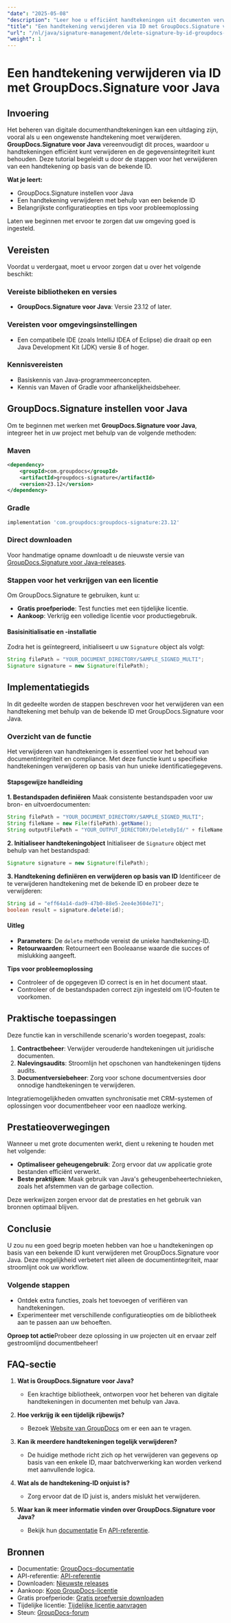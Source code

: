 ```yaml
---
"date": "2025-05-08"
"description": "Leer hoe u efficiënt handtekeningen uit documenten verwijdert met GroupDocs.Signature voor Java. Deze handleiding behandelt de installatie, de verwijderingsstappen en tips voor probleemoplossing."
"title": "Een handtekening verwijderen via ID met GroupDocs.Signature voor Java"
"url": "/nl/java/signature-management/delete-signature-by-id-groupdocs-signature-java/"
"weight": 1
---
```


# Een handtekening verwijderen via ID met GroupDocs.Signature voor Java

## Invoering

Het beheren van digitale documenthandtekeningen kan een uitdaging zijn, vooral als u een ongewenste handtekening moet verwijderen. **GroupDocs.Signature voor Java** vereenvoudigt dit proces, waardoor u handtekeningen efficiënt kunt verwijderen en de gegevensintegriteit kunt behouden. Deze tutorial begeleidt u door de stappen voor het verwijderen van een handtekening op basis van de bekende ID.

**Wat je leert:**
- GroupDocs.Signature instellen voor Java
- Een handtekening verwijderen met behulp van een bekende ID
- Belangrijkste configuratieopties en tips voor probleemoplossing

Laten we beginnen met ervoor te zorgen dat uw omgeving goed is ingesteld.

## Vereisten

Voordat u verdergaat, moet u ervoor zorgen dat u over het volgende beschikt:

### Vereiste bibliotheken en versies
- **GroupDocs.Signature voor Java**: Versie 23.12 of later.

### Vereisten voor omgevingsinstellingen
- Een compatibele IDE (zoals IntelliJ IDEA of Eclipse) die draait op een Java Development Kit (JDK) versie 8 of hoger.

### Kennisvereisten
- Basiskennis van Java-programmeerconcepten.
- Kennis van Maven of Gradle voor afhankelijkheidsbeheer.

## GroupDocs.Signature instellen voor Java

Om te beginnen met werken met **GroupDocs.Signature voor Java**, integreer het in uw project met behulp van de volgende methoden:

### Maven
```xml
<dependency>
    <groupId>com.groupdocs</groupId>
    <artifactId>groupdocs-signature</artifactId>
    <version>23.12</version>
</dependency>
```

### Gradle
```gradle
implementation 'com.groupdocs:groupdocs-signature:23.12'
```

### Direct downloaden
Voor handmatige opname downloadt u de nieuwste versie van [GroupDocs.Signature voor Java-releases](https://releases.groupdocs.com/signature/java/).

### Stappen voor het verkrijgen van een licentie
Om GroupDocs.Signature te gebruiken, kunt u:
- **Gratis proefperiode**: Test functies met een tijdelijke licentie.
- **Aankoop**: Verkrijg een volledige licentie voor productiegebruik.

#### Basisinitialisatie en -installatie
Zodra het is geïntegreerd, initialiseert u uw `Signature` object als volgt:

```java
String filePath = "YOUR_DOCUMENT_DIRECTORY/SAMPLE_SIGNED_MULTI";
Signature signature = new Signature(filePath);
```

## Implementatiegids

In dit gedeelte worden de stappen beschreven voor het verwijderen van een handtekening met behulp van de bekende ID met GroupDocs.Signature voor Java.

### Overzicht van de functie

Het verwijderen van handtekeningen is essentieel voor het behoud van documentintegriteit en compliance. Met deze functie kunt u specifieke handtekeningen verwijderen op basis van hun unieke identificatiegegevens.

#### Stapsgewijze handleiding

**1. Bestandspaden definiëren**
Maak consistente bestandspaden voor uw bron- en uitvoerdocumenten:

```java
String filePath = "YOUR_DOCUMENT_DIRECTORY/SAMPLE_SIGNED_MULTI";
String fileName = new File(filePath).getName();
String outputFilePath = "YOUR_OUTPUT_DIRECTORY/DeleteById/" + fileName;
```

**2. Initialiseer handtekeningobject**
Initialiseer de `Signature` object met behulp van het bestandspad:

```java
Signature signature = new Signature(filePath);
```

**3. Handtekening definiëren en verwijderen op basis van ID**
Identificeer de te verwijderen handtekening met de bekende ID en probeer deze te verwijderen:

```java
String id = "eff64a14-dad9-47b0-88e5-2ee4e3604e71";
boolean result = signature.delete(id);
```

#### Uitleg
- **Parameters**: De `delete` methode vereist de unieke handtekening-ID.
- **Retourwaarden**: Retourneert een Booleaanse waarde die succes of mislukking aangeeft.

**Tips voor probleemoplossing**
- Controleer of de opgegeven ID correct is en in het document staat.
- Controleer of de bestandspaden correct zijn ingesteld om I/O-fouten te voorkomen.

## Praktische toepassingen

Deze functie kan in verschillende scenario's worden toegepast, zoals:

1. **Contractbeheer**: Verwijder verouderde handtekeningen uit juridische documenten.
2. **Nalevingsaudits**: Stroomlijn het opschonen van handtekeningen tijdens audits.
3. **Documentversiebeheer**: Zorg voor schone documentversies door onnodige handtekeningen te verwijderen.

Integratiemogelijkheden omvatten synchronisatie met CRM-systemen of oplossingen voor documentbeheer voor een naadloze werking.

## Prestatieoverwegingen

Wanneer u met grote documenten werkt, dient u rekening te houden met het volgende:
- **Optimaliseer geheugengebruik**: Zorg ervoor dat uw applicatie grote bestanden efficiënt verwerkt.
- **Beste praktijken**: Maak gebruik van Java's geheugenbeheertechnieken, zoals het afstemmen van de garbage collection.

Deze werkwijzen zorgen ervoor dat de prestaties en het gebruik van bronnen optimaal blijven.

## Conclusie

U zou nu een goed begrip moeten hebben van hoe u handtekeningen op basis van een bekende ID kunt verwijderen met GroupDocs.Signature voor Java. Deze mogelijkheid verbetert niet alleen de documentintegriteit, maar stroomlijnt ook uw workflow.

### Volgende stappen
- Ontdek extra functies, zoals het toevoegen of verifiëren van handtekeningen.
- Experimenteer met verschillende configuratieopties om de bibliotheek aan te passen aan uw behoeften.

**Oproep tot actie**Probeer deze oplossing in uw projecten uit en ervaar zelf gestroomlijnd documentbeheer!

## FAQ-sectie

1. **Wat is GroupDocs.Signature voor Java?**
   - Een krachtige bibliotheek, ontworpen voor het beheren van digitale handtekeningen in documenten met behulp van Java.

2. **Hoe verkrijg ik een tijdelijk rijbewijs?**
   - Bezoek [Website van GroupDocs](https://purchase.groupdocs.com/temporary-license/) om er een aan te vragen.

3. **Kan ik meerdere handtekeningen tegelijk verwijderen?**
   - De huidige methode richt zich op het verwijderen van gegevens op basis van een enkele ID, maar batchverwerking kan worden verkend met aanvullende logica.

4. **Wat als de handtekening-ID onjuist is?**
   - Zorg ervoor dat de ID juist is, anders mislukt het verwijderen.

5. **Waar kan ik meer informatie vinden over GroupDocs.Signature voor Java?**
   - Bekijk hun [documentatie](https://docs.groupdocs.com/signature/java/) En [API-referentie](https://reference.groupdocs.com/signature/java/).

## Bronnen
- Documentatie: [GroupDocs-documentatie](https://docs.groupdocs.com/signature/java/)
- API-referentie: [API-referentie](https://reference.groupdocs.com/signature/java/)
- Downloaden: [Nieuwste releases](https://releases.groupdocs.com/signature/java/)
- Aankoop: [Koop GroupDocs-licentie](https://purchase.groupdocs.com/buy)
- Gratis proefperiode: [Gratis proefversie downloaden](https://releases.groupdocs.com/signature/java/)
- Tijdelijke licentie: [Tijdelijke licentie aanvragen](https://purchase.groupdocs.com/temporary-license/)
- Steun: [GroupDocs-forum](https://forum.groupdocs.com/c/signature/)